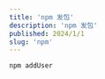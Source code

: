```yaml
---
title: 'npm 发包'
description: 'npm 发包'
published: 2024/1/1
slug: 'npm'
---
```


```bash
npm addUser
```
